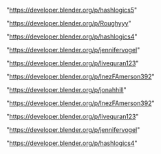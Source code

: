 "https://developer.blender.org/p/hashlogics5"

"https://developer.blender.org/p/Roughyyy"

"https://developer.blender.org/p/hashlogics4"

"https://developer.blender.org/p/jennifervogel"

"https://developer.blender.org/p/livequran123"

"https://developer.blender.org/p/InezFAmerson392"

 
"https://developer.blender.org/p/jonahhill"


"https://developer.blender.org/p/InezFAmerson392"


"https://developer.blender.org/p/livequran123"


"https://developer.blender.org/p/jennifervogel"


"https://developer.blender.org/p/hashlogics4"


 
